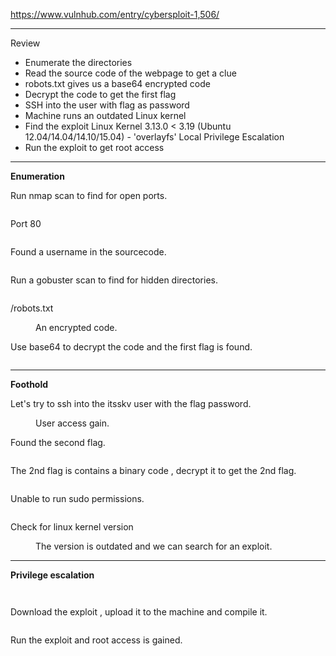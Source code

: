 <!-- wp:paragraph -->
<p><a href="https://www.vulnhub.com/entry/cybersploit-1,506/" target="_blank" rel="noreferrer noopener">https://www.vulnhub.com/entry/cybersploit-1,506/</a></p>
<!-- /wp:paragraph -->

<!-- wp:separator -->
<hr class="wp-block-separator has-alpha-channel-opacity"/>
<!-- /wp:separator -->

<!-- wp:paragraph {"align":"center","backgroundColor":"vivid-purple","fontSize":"small"} -->
<p class="has-text-align-center has-vivid-purple-background-color has-background has-small-font-size">Review</p>
<!-- /wp:paragraph -->

<!-- wp:list -->
<ul><!-- wp:list-item -->
<li>Enumerate the directories </li>
<!-- /wp:list-item -->

<!-- wp:list-item -->
<li>Read the source code of the webpage to get a clue</li>
<!-- /wp:list-item -->

<!-- wp:list-item -->
<li>robots.txt gives us a base64 encrypted code</li>
<!-- /wp:list-item -->

<!-- wp:list-item -->
<li>Decrypt the code to get the first flag</li>
<!-- /wp:list-item -->

<!-- wp:list-item -->
<li>SSH into the user with flag as password</li>
<!-- /wp:list-item -->

<!-- wp:list-item -->
<li>Machine runs an outdated Linux kernel</li>
<!-- /wp:list-item -->

<!-- wp:list-item -->
<li>Find the exploit Linux Kernel 3.13.0 &lt; 3.19 (Ubuntu 12.04/14.04/14.10/15.04) - 'overlayfs' Local Privilege Escalation</li>
<!-- /wp:list-item -->

<!-- wp:list-item -->
<li>Run the exploit to get root access</li>
<!-- /wp:list-item --></ul>
<!-- /wp:list -->

<!-- wp:separator -->
<hr class="wp-block-separator has-alpha-channel-opacity"/>
<!-- /wp:separator -->

<!-- wp:paragraph {"align":"center","backgroundColor":"luminous-vivid-amber","fontSize":"small"} -->
<p class="has-text-align-center has-luminous-vivid-amber-background-color has-background has-small-font-size"><strong>Enumeration</strong></p>
<!-- /wp:paragraph -->

<!-- wp:paragraph -->
<p>Run nmap scan to find for open ports.</p>
<!-- /wp:paragraph -->

<!-- wp:image {"id":4621,"sizeSlug":"large","linkDestination":"none"} -->
<figure class="wp-block-image size-large"><img src="https://persecure.files.wordpress.com/2022/09/image-278.png?w=851" alt="" class="wp-image-4621"/></figure>
<!-- /wp:image -->

<!-- wp:paragraph -->
<p>Port 80</p>
<!-- /wp:paragraph -->

<!-- wp:image {"id":4622,"sizeSlug":"large","linkDestination":"none"} -->
<figure class="wp-block-image size-large"><img src="https://persecure.files.wordpress.com/2022/09/image-279.png?w=1023" alt="" class="wp-image-4622"/></figure>
<!-- /wp:image -->

<!-- wp:paragraph -->
<p>Found a username in the sourcecode.</p>
<!-- /wp:paragraph -->

<!-- wp:image {"id":4623,"sizeSlug":"large","linkDestination":"none"} -->
<figure class="wp-block-image size-large"><img src="https://persecure.files.wordpress.com/2022/09/image-280.png?w=476" alt="" class="wp-image-4623"/></figure>
<!-- /wp:image -->

<!-- wp:paragraph -->
<p>Run a gobuster scan to find for hidden directories. </p>
<!-- /wp:paragraph -->

<!-- wp:image {"id":4628,"sizeSlug":"large","linkDestination":"none"} -->
<figure class="wp-block-image size-large"><img src="https://persecure.files.wordpress.com/2022/09/image-283.png?w=1024" alt="" class="wp-image-4628"/></figure>
<!-- /wp:image -->

<!-- wp:paragraph -->
<p>/robots.txt</p>
<!-- /wp:paragraph -->

<!-- wp:image {"id":4625,"sizeSlug":"large","linkDestination":"none"} -->
<figure class="wp-block-image size-large"><img src="https://persecure.files.wordpress.com/2022/09/image-281.png?w=649" alt="" class="wp-image-4625"/><figcaption class="wp-element-caption">An encrypted code.</figcaption></figure>
<!-- /wp:image -->

<!-- wp:paragraph -->
<p>Use base64 to decrypt the code and the first flag is found.</p>
<!-- /wp:paragraph -->

<!-- wp:image {"id":4627,"sizeSlug":"large","linkDestination":"none"} -->
<figure class="wp-block-image size-large"><img src="https://persecure.files.wordpress.com/2022/09/image-282.png?w=1024" alt="" class="wp-image-4627"/></figure>
<!-- /wp:image -->

<!-- wp:separator -->
<hr class="wp-block-separator has-alpha-channel-opacity"/>
<!-- /wp:separator -->

<!-- wp:paragraph {"align":"center","backgroundColor":"vivid-cyan-blue","fontSize":"small"} -->
<p class="has-text-align-center has-vivid-cyan-blue-background-color has-background has-small-font-size"><strong>Foothold</strong></p>
<!-- /wp:paragraph -->

<!-- wp:paragraph -->
<p>Let's try to ssh into the itsskv user with the flag password.</p>
<!-- /wp:paragraph -->

<!-- wp:image {"id":4631,"sizeSlug":"large","linkDestination":"none"} -->
<figure class="wp-block-image size-large"><img src="https://persecure.files.wordpress.com/2022/09/image-284.png?w=998" alt="" class="wp-image-4631"/><figcaption class="wp-element-caption">User access gain.</figcaption></figure>
<!-- /wp:image -->

<!-- wp:paragraph -->
<p>Found the second flag.</p>
<!-- /wp:paragraph -->

<!-- wp:image {"id":4634,"sizeSlug":"large","linkDestination":"none"} -->
<figure class="wp-block-image size-large"><img src="https://persecure.files.wordpress.com/2022/09/image-286.png?w=1024" alt="" class="wp-image-4634"/></figure>
<!-- /wp:image -->

<!-- wp:paragraph -->
<p>The 2nd flag is contains a binary code , decrypt it to get the 2nd flag.</p>
<!-- /wp:paragraph -->

<!-- wp:image {"id":4643,"sizeSlug":"large","linkDestination":"none"} -->
<figure class="wp-block-image size-large"><img src="https://persecure.files.wordpress.com/2022/09/image-288.png?w=926" alt="" class="wp-image-4643"/></figure>
<!-- /wp:image -->

<!-- wp:paragraph -->
<p>Unable to run sudo permissions.</p>
<!-- /wp:paragraph -->

<!-- wp:image {"id":4632,"sizeSlug":"large","linkDestination":"none"} -->
<figure class="wp-block-image size-large"><img src="https://persecure.files.wordpress.com/2022/09/image-285.png?w=697" alt="" class="wp-image-4632"/></figure>
<!-- /wp:image -->

<!-- wp:paragraph -->
<p>Check for linux kernel version</p>
<!-- /wp:paragraph -->

<!-- wp:image {"id":4645,"sizeSlug":"large","linkDestination":"none"} -->
<figure class="wp-block-image size-large"><img src="https://persecure.files.wordpress.com/2022/09/image-289.png?w=1024" alt="" class="wp-image-4645"/><figcaption class="wp-element-caption">The version is outdated and we can search for an exploit.</figcaption></figure>
<!-- /wp:image -->

<!-- wp:separator -->
<hr class="wp-block-separator has-alpha-channel-opacity"/>
<!-- /wp:separator -->

<!-- wp:paragraph {"align":"center","backgroundColor":"black","textColor":"white","fontSize":"small"} -->
<p class="has-text-align-center has-white-color has-black-background-color has-text-color has-background has-small-font-size"><strong>Privilege escalation</strong></p>
<!-- /wp:paragraph -->

<!-- wp:image {"id":4646,"sizeSlug":"large","linkDestination":"none"} -->
<figure class="wp-block-image size-large"><img src="https://persecure.files.wordpress.com/2022/09/image-290.png?w=1024" alt="" class="wp-image-4646"/></figure>
<!-- /wp:image -->

<!-- wp:image {"id":4648,"sizeSlug":"large","linkDestination":"none"} -->
<figure class="wp-block-image size-large"><img src="https://persecure.files.wordpress.com/2022/09/image-291.png?w=1024" alt="" class="wp-image-4648"/></figure>
<!-- /wp:image -->

<!-- wp:paragraph -->
<p>Download the exploit , upload it to the machine and compile it.</p>
<!-- /wp:paragraph -->

<!-- wp:image {"id":4650,"sizeSlug":"large","linkDestination":"none"} -->
<figure class="wp-block-image size-large"><img src="https://persecure.files.wordpress.com/2022/09/image-292.png?w=1024" alt="" class="wp-image-4650"/></figure>
<!-- /wp:image -->

<!-- wp:paragraph -->
<p>Run the exploit and root access is gained.</p>
<!-- /wp:paragraph -->

<!-- wp:image {"id":4652,"sizeSlug":"large","linkDestination":"none"} -->
<figure class="wp-block-image size-large"><img src="https://persecure.files.wordpress.com/2022/09/image-293.png?w=1024" alt="" class="wp-image-4652"/></figure>
<!-- /wp:image -->
